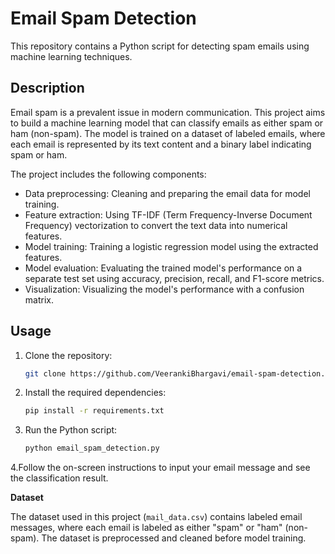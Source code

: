 # Email Spam Detection

This repository contains a Python script for detecting spam emails using machine learning techniques.

## Description

Email spam is a prevalent issue in modern communication. This project aims to build a machine learning model that can classify emails as either spam or ham (non-spam). The model is trained on a dataset of labeled emails, where each email is represented by its text content and a binary label indicating spam or ham.

The project includes the following components:
- Data preprocessing: Cleaning and preparing the email data for model training.
- Feature extraction: Using TF-IDF (Term Frequency-Inverse Document Frequency) vectorization to convert the text data into numerical features.
- Model training: Training a logistic regression model using the extracted features.
- Model evaluation: Evaluating the trained model's performance on a separate test set using accuracy, precision, recall, and F1-score metrics.
- Visualization: Visualizing the model's performance with a confusion matrix.

## Usage

1. Clone the repository:
   ```bash
   git clone https://github.com/VeerankiBhargavi/email-spam-detection.git

1. Install the required dependencies:
   ```bash
   pip install -r requirements.txt


3. Run the Python script:
   ```bash
   python email_spam_detection.py


  4.Follow the on-screen instructions to input your email message and see the classification result.



**Dataset**

The dataset used in this project (`mail_data.csv`) contains labeled email messages, where each email is labeled as either "spam" or "ham" (non-spam). The dataset is preprocessed and cleaned before model training.

